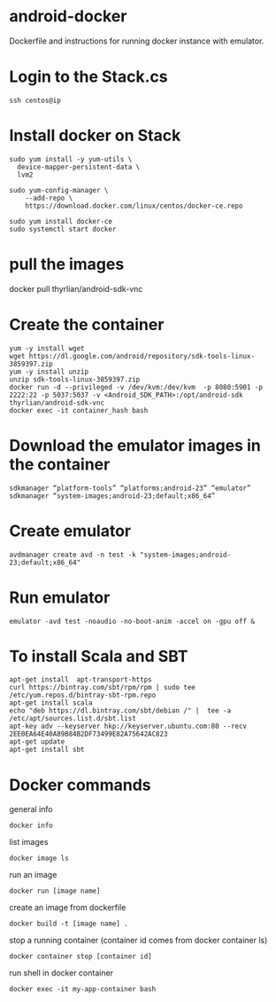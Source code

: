 # android-docker
Dockerfile and instructions for running docker instance with emulator.


# Login to the Stack.cs
```
ssh centos@ip 
```

# Install docker on Stack
```
sudo yum install -y yum-utils \
  device-mapper-persistent-data \
  lvm2

sudo yum-config-manager \
    --add-repo \
    https://download.docker.com/linux/centos/docker-ce.repo

sudo yum install docker-ce
sudo systemctl start docker
```
# pull the images
docker pull thyrlian/android-sdk-vnc    

# Create the container
```
yum -y install wget
wget https://dl.google.com/android/repository/sdk-tools-linux-3859397.zip
yum -y install unzip
unzip sdk-tools-linux-3859397.zip
docker run -d --privileged -v /dev/kvm:/dev/kvm  -p 8080:5901 -p 2222:22 -p 5037:5037 -v <Android_SDK_PATH>:/opt/android-sdk thyrlian/android-sdk-vnc
docker exec -it container_hash bash
```
# Download the emulator images in the container
```
sdkmanager “platform-tools” “platforms;android-23” “emulator”
sdkmanager “system-images;android-23;default;x86_64”
```
# Create emulator
```
avdmanager create avd -n test -k "system-images;android-23;default;x86_64"
```
# Run emulator
```
emulator -avd test -noaudio -no-boot-anim -accel on -gpu off &
```

# To install Scala and SBT
``` 
apt-get install  apt-transport-https
curl https://bintray.com/sbt/rpm/rpm | sudo tee /etc/yum.repos.d/bintray-sbt-rpm.repo
apt-get install scala
echo "deb https://dl.bintray.com/sbt/debian /" |  tee -a /etc/apt/sources.list.d/sbt.list
apt-key adv --keyserver hkp://keyserver.ubuntu.com:80 --recv 2EE0EA64E40A89B84B2DF73499E82A75642AC823
apt-get update
apt-get install sbt
```

# Docker commands

general info 
```
docker info
```

list images
```
docker image ls
```

run an image
```
docker run [image name]
```

create an image from dockerfile
```
docker build -t [image name] .
```

stop a running container (container id comes from docker container ls)
```
docker container stop [container id]
```

run shell in docker container
```
docker exec -it my-app-container bash
```

